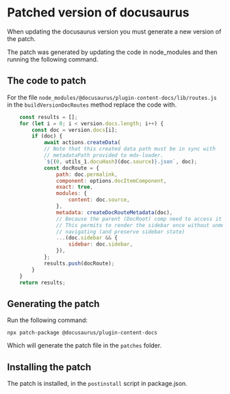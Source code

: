 # Patched version of docusaurus

When updating the docusaurus version you must generate a new version of the patch.

The patch was generated by updating the code in node_modules and then running the following command.

## The code to patch

For the file `node_modules/@docusaurus/plugin-content-docs/lib/routes.js` in the `buildVersionDocRoutes` method replace the code with.

```js
    const results = [];
    for (let i = 0; i < version.docs.length; i++) {
        const doc = version.docs[i];
        if (doc) {
            await actions.createData(
            // Note that this created data path must be in sync with
            // metadataPath provided to mdx-loader.
            `${(0, utils_1.docuHash)(doc.source)}.json`, doc);
            const docRoute = {
                path: doc.permalink,
                component: options.docItemComponent,
                exact: true,
                modules: {
                    content: doc.source,
                },
                metadata: createDocRouteMetadata(doc),
                // Because the parent (DocRoot) comp need to access it easily
                // This permits to render the sidebar once without unmount/remount when
                // navigating (and preserve sidebar state)
                ...(doc.sidebar && {
                    sidebar: doc.sidebar,
                }),
            };
            results.push(docRoute);
        }
    }
    return results;
```

## Generating the patch

Run the following command:

```shell
npx patch-package @docusaurus/plugin-content-docs
```

Which will generate the patch file in the `patches` folder.

## Installing the patch

The patch is installed, in the `postinstall` script in package.json.
